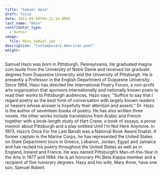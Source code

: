 ```yaml
---
title: "Samuel Hazo"
draft: false
date: 2011-09-08T04:22:14.000Z
last_name: "Hazo"
contributor_type:
  - Author
image:
  file: Hazo_Samuel.jpg
description: "Contemporary American poet"
weight:
---
```


Samuel Hazo was born in Pittsburgh, Pennsylvania. He graduated magna cum laude from the University of Notre Dame and received his graduate degrees from Duquesne University and the University of Pittsburgh. He is presently a Professor in the English Department of Duquesne University. Since 1966, Hazo has directed the International Poetry Forum, a non-profit arts organization that sponsors internationally and nationally known poets to read their works to Pittsburgh audiences. Hazo says, "Suffice to say that I regard poetry as the best form of conversation with largely known readers or hearers whose answer is hopefully their attention and assent." Dr. Hazo is the author of seventeen books of poetry. He has also written three novels. His other works include translations from Arabic and French together with a book-length study of Hart Crane, a book of essays, a prose memoir about Pittsburgh and a play entitled Until I’m Not Here Anymore. In 1973, Hazo’s Once For the Last Bandit was a National Book Award finalist. A former captain in the Marine Corps, he has represented the United States on State Department tours in Greece, Lebanon, Jordan, Egypt and Jamaica and has recited his poetry throughout the United States as well as in England, Ireland and France. He was named Pittsburgh’s Man-of-the-Year in the Arts in 1977 and 1984. He is an honorary Phi Beta Kappa member and a recipient of five honorary degrees. Hazy and his wife, Mary Anne, have one son, Samuel Robert.

